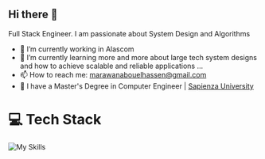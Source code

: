 ## Hi there 👋
Full Stack Engineer. I am passionate about System Design and Algorithms


- 🔭 I’m currently working in Alascom
- 🌱 I’m currently learning more and more about large tech system designs and how to achieve scalable and reliable applications ...
- 📫 How to reach me: marawanabouelhassen@gmail.com
- 🏫 I have a Master's Degree in Computer Engineer | [Sapienza University](https://www.uniroma1.it/en/pagina-strutturale/home)

# 💻 Tech Stack
![My Skills](https://skillicons.dev/icons?i=java,cs,js,html,css,react,postgres,mysql,mongodb,aws,docker,nginx,ubuntu,redhat,redis)
